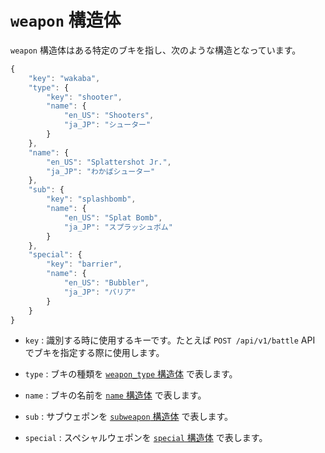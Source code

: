 `weapon` 構造体
=============

`weapon` 構造体はある特定のブキを指し、次のような構造となっています。

```js
{
    "key": "wakaba",
    "type": {
        "key": "shooter",
        "name": {
            "en_US": "Shooters",
            "ja_JP": "シューター"
        }
    },
    "name": {
        "en_US": "Splattershot Jr.",
        "ja_JP": "わかばシューター"
    },
    "sub": {
        "key": "splashbomb",
        "name": {
            "en_US": "Splat Bomb",
            "ja_JP": "スプラッシュボム"
        }
    },
    "special": {
        "key": "barrier",
        "name": {
            "en_US": "Bubbler",
            "ja_JP": "バリア"
        }
    }
}
```

* `key` : 識別する時に使用するキーです。たとえば `POST /api/v1/battle` API でブキを指定する際に使用します。

* `type` : ブキの種類を [`weapon_type` 構造体](weapon_type.md) で表します。

* `name` : ブキの名前を [`name` 構造体](name.md) で表します。

* `sub` : サブウェポンを [`subweapon` 構造体](subweapon.md) で表します。

* `special` : スペシャルウェポンを [`special` 構造体](special.md) で表します。
